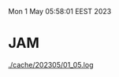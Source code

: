 Mon  1 May 05:58:01 EEST 2023
# JAM
<a href='./cache/202305/01_05.log'>./cache/202305/01_05.log</a>
